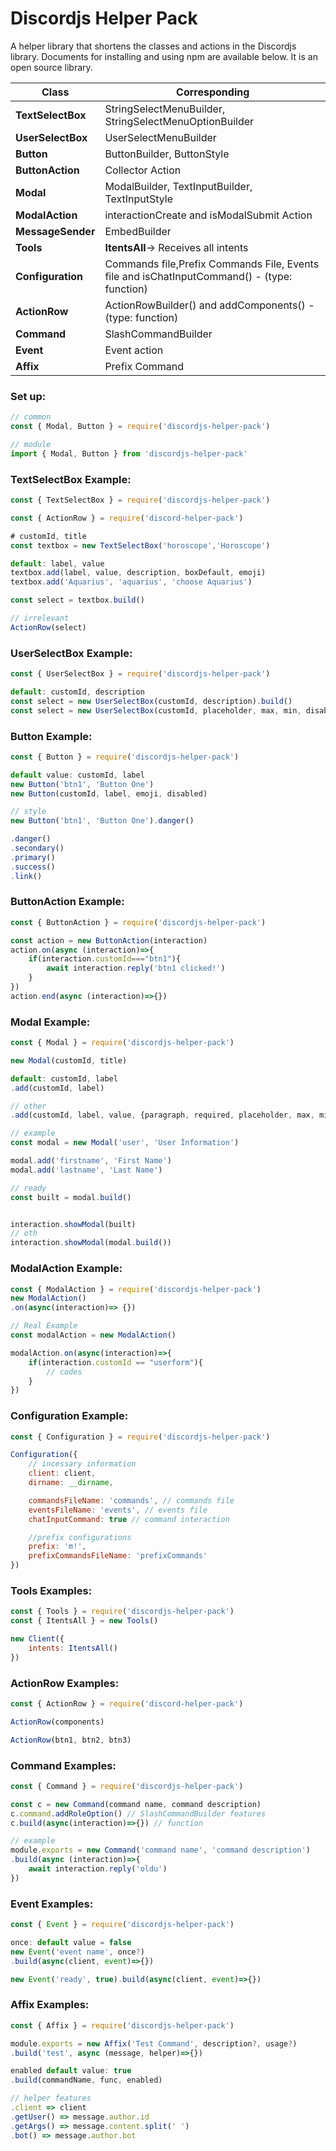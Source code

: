 # Discordjs Helper Pack

A helper library that shortens the classes and actions in the Discordjs library. Documents for installing and using npm are available below. It is an open source library.

| Class | Corresponding |
| ------- | ------- |
| **TextSelectBox** | StringSelectMenuBuilder, StringSelectMenuOptionBuilder | 
| **UserSelectBox** | UserSelectMenuBuilder | 
| **Button** | ButtonBuilder, ButtonStyle |
| **ButtonAction** | Collector Action | 
| **Modal** | ModalBuilder, TextInputBuilder, TextInputStyle  | 
| **ModalAction** | interactionCreate and isModalSubmit Action | 
| **MessageSender** | EmbedBuilder | 
| **Tools** | **ItentsAll**-> Receives all intents | 
| **Configuration** | Commands file,Prefix Commands File, Events file and isChatInputCommand() - (type: function) | 
| **ActionRow** | ActionRowBuilder() and addComponents() -  (type: function)  | 
| **Command** | SlashCommandBuilder | 
| **Event** | Event action | 
| **Affix** | Prefix Command | 

### Set up:
```js
// common
const { Modal, Button } = require('discordjs-helper-pack')

// module
import { Modal, Button } from 'discordjs-helper-pack'
```

### TextSelectBox Example:
```js
const { TextSelectBox } = require('discordjs-helper-pack')

const { ActionRow } = require('discord-helper-pack')

# customId, title
const textbox = new TextSelectBox('horoscope','Horoscope')

default: label, value
textbox.add(label, value, description, boxDefault, emoji)
textbox.add('Aquarius', 'aquarius', 'choose Aquarius')

const select = textbox.build()

// irrelevant
ActionRow(select)
```

### UserSelectBox Example:
```js
const { UserSelectBox } = require('discordjs-helper-pack')

default: customId, description
const select = new UserSelectBox(customId, description).build()
const select = new UserSelectBox(customId, placeholder, max, min, disabled,setUsers,addUsers).build()
```

### Button Example:
```js
const { Button } = require('discordjs-helper-pack')

default value: customId, label
new Button('btn1', 'Button One')
new Button(customId, label, emoji, disabled)

// style
new Button('btn1', 'Button One').danger()

.danger()
.secondary()
.primary()
.success()
.link()
```

### ButtonAction Example:
```js
const { ButtonAction } = require('discordjs-helper-pack')

const action = new ButtonAction(interaction)
action.on(async (interaction)=>{
    if(interaction.customId==="btn1"){
        await interaction.reply('btn1 clicked!')
    }
})
action.end(async (interaction)=>{})
```

### Modal Example:
```js
const { Modal } = require('discordjs-helper-pack')

new Modal(customId, title)

default: customId, label
.add(customId, label)

// other
.add(customId, label, value, {paragraph, required, placeholder, max, min})

// example
const modal = new Modal('user', 'User İnformation')

modal.add('firstname', 'First Name')
modal.add('lastname', 'Last Name')

// ready
const built = modal.build()


interaction.showModal(built)
// oth
interaction.showModal(modal.build())
```

### ModalAction Example:
```js
const { ModalAction } = require('discordjs-helper-pack') 
new ModalAction()
.on(async(interaction)=> {})

// Real Example
const modalAction = new ModalAction()

modalAction.on(async(interaction)=>{
	if(interaction.customId == "userform"){
		// codes
	}
})

```

### Configuration Example:
```js
const { Configuration } = require('discordjs-helper-pack') 

Configuration({
	// incessary information
	client: client,
	dirname: __dirname,

	commandsFileName: 'commands', // commands file
	eventsFileName: 'events', // events file
	chatInputCommand: true // command interaction

	//prefix configurations
    prefix: 'm!',
    prefixCommandsFileName: 'prefixCommands'
})
```

### Tools Examples:
```js
const { Tools } = require('discordjs-helper-pack') 
const { ItentsAll } = new Tools()

new Client({
	intents: ItentsAll()
})
```

### ActionRow Examples:
```js
const { ActionRow } = require('discord-helper-pack')

ActionRow(components)

ActionRow(btn1, btn2, btn3)
```

### Command Examples:
```js
const { Command } = require('discordjs-helper-pack') 

const c = new Command(command name, command description)
c.command.addRoleOption() // SlashCommandBuilder features 
c.build(async(interaction)=>{}) // function

// example
module.exports = new Command('command name', 'command description')
.build(async (interaction)=>{
	await interaction.reply('oldu')
})
```

### Event Examples:
```js
const { Event } = require('discordjs-helper-pack') 

once: default value = false
new Event('event name', once?)
.build(async(client, event)=>{})

new Event('ready', true).build(async(client, event)=>{})
```

### Affix Examples:
```js
const { Affix } = require('discordjs-helper-pack') 

module.exports = new Affix('Test Command', description?, usage?)
.build('test', async (message, helper)=>{})

enabled default value: true
.build(commandName, func, enabled)

// helper features
.client => client
.getUser() => message.author.id
.getArgs() => message.content.split(' ')
.bot() => message.author.bot
```